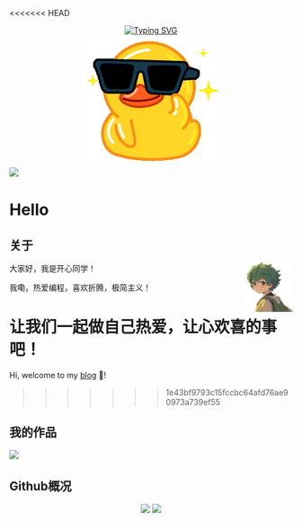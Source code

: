 <!-- 动态打字效果: https://github.com/DenverCoder1/readme-typing-svg -->

<<<<<<< HEAD
<div align="center">
  <a href="https://git.io/typing-svg">
    <img src="https://readme-typing-svg.demolab.com?font=Consolas&pause=1000&color=F7BD24&center=true&vCenter=true&width=450&lines=console.log(%22%E5%81%9A%E8%87%AA%E5%B7%B1%E7%83%AD%E7%88%B1%EF%BC%8C%E8%AE%A9%E5%BF%83%E6%AC%A2%E5%96%9C%E7%9A%84%E4%BA%8B%EF%BC%81%22)" alt="Typing SVG" />
  </a>
</div>

<!-- 动图  -->

<div align="center">
    <img src="./assets/images/duck.gif">
</div>
<!-- 个人资料徽标 : https://shields.io/ -->

<div align="left">
  <a href="https://happysimple.club/"><img src="https://img.shields.io/badge/我的博客-HappySimple-blue" /></a>
</div>


  <!-- 贪吃蛇代码贡献图 -->



# Hello

## 关于

<img align="right" width="88" src="/assets/images/favicon-like.png" />

大家好，我是开心同学！

我嘞，热爱编程，喜欢折腾，极简主义！

让我们一起做自己热爱，让心欢喜的事吧！
=======
Hi, welcome to my [blog](https://www.happysimple.club/) 🤪!
>>>>>>> 1e43bf9793c15fccbc64afd76ae90973a739ef55





## 我的作品

[![](https://github-readme-stats.vercel.app/api/pin/?username=HappySimple&repo=Typora-theme-Happysimple)](https://github.com/HappySimple/Typora-theme-Happysimple)



## Github概况

<div style="text-align: center">
    <img src="https://github-readme-stats.vercel.app/api?username=HappySimple&show_icons=true&theme=vue" style="height: 150px; display:inline;"/>
    <img src="https://github-readme-stats.vercel.app/api/top-langs/?username=HappySimple&layout=donut&langs_count=6" style="height: 150px; display:inline;"/>
</div>
